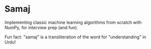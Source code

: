 # Samaj

Implementing classic machine learning algorithms from scratch with NumPy, for interview prep (and fun).

Fun fact: "samaj" is a transliteration of the word for "understanding" in Urdu!
